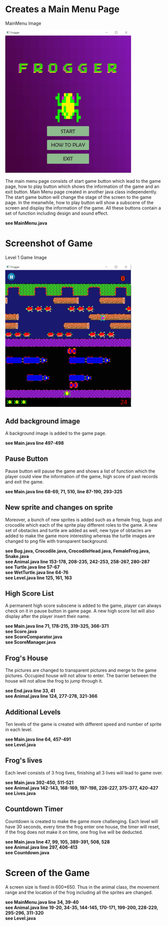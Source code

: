 # Creates a Main Menu Page

MainMenu Image

<img src="https://raw.githubusercontent.com/sayjl12/COMP2042_CW_sayjl12/main/Images/MainMenu.jpg" alt="drawing" width="400"/>

The main menu page consists of start game button which lead to the game page, how to play button which shows the information of the game and an exit button. Main Menu page created in another java class independently. The start game button will change the stage of the screen to the game page. In the meanwhile, how to play button will show a subscene of the screen and display the information of the game. All these buttons contain a set of function including design and sound effect.  

**see MainMenu.java**

# Screenshot of Game
Level 1 Game Image

<img src="https://raw.githubusercontent.com/sayjl12/COMP2042_CW_sayjl12/main/Images/GamePage.jpg" alt="drawing" width="400"/> 

## Add background image
A background image is added to the game page. 

**see Main.java line 497-498**
## Pause Button
Pause button will pause the game and shows a list of function which the player could view the information of the game, high score of past records and exit the game. 

**see Main.java line 68-69, 71, 510, line 87-190, 293-325**
## New sprite and changes on sprite
Moreover, a bunch of new sprites is added such as a female frog, bugs and crocodile which each of the sprite play different roles to the game. A new set of obstacles and turtle are added as well, new type of obtacles are added to make the game more interesting whereas the turtle images are changed to png file with transparent background.

**see Bug.java, Crocodile.java, CrocodileHead.java, FemaleFrog.java, Snake.java**<br>
**see Animal.java line 153-178, 208-235, 242-253, 258-267, 280-287**<br>
**see Turtle.java line 57-67**<br>
**see WetTurtle.java line 64-76**<br>
**see Level.java line 125, 161, 163**<br>
## High Score List
A permanent high score subscene is added to the game, player can always check on it in pause button in game page. A new high score list will also display after the player insert their name.

**see Main.java line 71, 178-215, 319-325, 366-371**<br>
**see Score.java**<br>
**see ScoreComparator.java**<br>
**see ScoreManager.java**<br>
## Frog's House
The pictures are changed to transparent pictures and merge to the game pictures. Occupied house will not allow to enter. The barrier between the house will not allow the frog to jump through it.

**see End.java line 33, 41**<br>
**see Animal.java line 124, 277-278, 321-366**
## Additional Levels
Ten levels of the game is created with different speed and number of sprite in each level.

**see Main.java line 64, 457-491**<br>
**see Level.java**<br>
## Frog's lives
Each level consists of 3 frog lives, finishing all 3 lives will lead to game over.

**see Main.java 392-450, 511-521**<br>
**see Animal.java 142-143, 168-169, 197-198, 226-227, 375-377, 420-427**<br>
**see Lives.java**<br>
## Countdown Timer
Countdown is created to make the game more challenging. Each level will have 30 seconds, every time the frog enter one house, the timer will reset, if the frog does not make it on time, one frog live will be deducted.

**see Main.java line 47, 99, 105, 389-391, 508, 528**<br>
**see Animal.java line 297, 406-413**<br>
**see Countdown.java**<br>
# Screen of the Game
A screen size is fixed in 600*650. Thus in the animal class, the movement range and the location of the frog including all the sprites are changed.

**see MainMenu.java line 34, 39-40**<br>
**see Animal.java line 19-20, 34-35, 144-145, 170-171, 199-200, 228-229, 295-296, 311-320**<br>
**see Level.java**<br>


